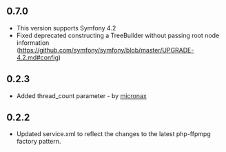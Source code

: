 ## 0.7.0
- This version supports Symfony 4.2
- Fixed deprecated constructing a TreeBuilder without passing root node information (https://github.com/symfony/symfony/blob/master/UPGRADE-4.2.md#config)

## 0.2.3

- Added thread_count parameter - by [micronax](https://github.com/micronax)

## 0.2.2

- Updated service.xml to reflect the changes to the latest php-ffpmpg factory pattern.


